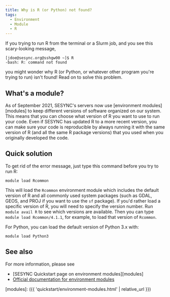 ```yaml
---
title: Why is R (or Python) not found?
tags:
  - Environment
  - Module
  - R
---
```


If you trying to run R from the terminal or a Slurm job, and you see this scary-looking message,

```
[jdoe@sesync.org@sshgw00 ~]$ R
-bash: R: command not found
```

you might wonder why R (or Python, or whatever other program you're trying to run) isn't found! Read on to solve this problem.

## What's a module?

As of September 2021, SESYNC's servers now use [environment modules][modules] to keep different versions of software organized on our system. 
This means that you can choose what version of R you want to use to run your code. Even if SESYNC has updated R to a more recent version, you
can make sure your code is reproducible by always running it with the same version of R (and all the same R package versions) that you used
when you originally developed the code.

## Quick solution

To get rid of the error message, just type this command before you try to run R:

```
module load Rcommon
```

This will load the `Rcommon` environment module which includes the default version of R and all commonly used system packages (such as GDAL, GEOS, and PROJ if you want to use the `sf` package). 
If you'd rather load a specific version of R, you will need to specify the version number. Run `module avail R` to see which versions are available.
Then you can type `module load Rcommon/4.1.1`, for example, to load that version of `Rcommon`.

For Python, you can load the default version of Python 3.x with:

```
module load Python3
```

## See also

For more information, please see 

- [SESYNC Quickstart page on environment modules][modules]
- [Official documentation for environment modules](https://modules.readthedocs.io/en/latest/)

[modules]: ({{ 'quickstart/environment-modules.html' | relative_url }})
